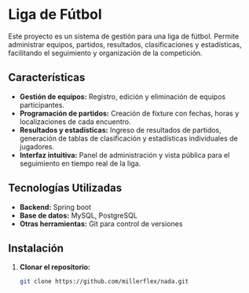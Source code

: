 # Liga de Fútbol

Este proyecto es un sistema de gestión para una liga de fútbol. Permite administrar equipos, partidos, resultados, clasificaciones y estadísticas, facilitando el seguimiento y organización de la competición.

## Características
- **Gestión de equipos:** Registro, edición y eliminación de equipos participantes.
- **Programación de partidos:** Creación de fixture con fechas, horas y localizaciones de cada encuentro.
- **Resultados y estadísticas:** Ingreso de resultados de partidos, generación de tablas de clasificación y estadísticas individuales de jugadores.
- **Interfaz intuitiva:** Panel de administración y vista pública para el seguimiento en tiempo real de la liga.


## Tecnologías Utilizadas
- **Backend:** Spring boot
- **Base de datos:** MySQL, PostgreSQL
- **Otras herramientas:** Git para control de versiones 

## Instalación
1. **Clonar el repositorio:**
   ```bash
   git clone https://github.com/millerflex/nada.git
